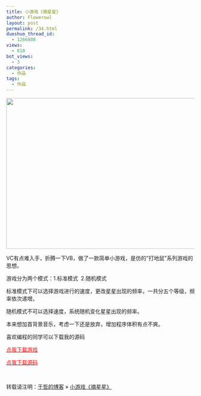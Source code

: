 ```yaml
---
title: 小游戏《摘星星》
author: Flowerowl
layout: post
permalink: /34.html
duoshuo_thread_id:
  - 1266808
views:
  - 810
bot_views:
  - 3
categories:
  - 作品
tags:
  - 作品
---
```

<img class="aligncenter size-full wp-image-35" title="夜阑—摘星星" src="http://lazynight.me/wp-content/uploads/2011/08/star.jpg" alt="" width="550" height="402" />  


VC有点难入手，折腾一下VB，做了一款简单小游戏，是仿的"打地鼠"系列游戏的思想。

游戏分为两个模式：1.标准模式  2.随机模式

标准模式下可以选择游戏进行的速度，更改星星出现的频率，一共分五个等级，频率依次递增。

随机模式不可以选择速度，系统随机变化星星出现的频率。

本来想加首背景音乐，考虑一下还是放弃，增加程序体积有点不爽。

喜欢编程的同学可以下载我的源码

<span style="color: #ff0000;"><a href="http://www.qiannao.com/space/file/Flowerowl/share/-6458-661f-661f.rar/.page" target="_blank"><span style="color: #ff0000;">点我下载游戏</span></a></span>

<span style="color: #ff0000;"><a href="http://down.qiannao.com/space/file/flowerowl/-4e0a-4f20-5206-4eab/-6458-661f-661f_-6e90-7801.rar/.page" target="_blank"><span style="color: #ff0000;">点我下载源码</span></a></span>

&nbsp;

转载请注明：[于哲的博客][1] &raquo; [小游戏《摘星星》][2]

 [1]: http://lazynight.me
 [2]: http://lazynight.me/34.html